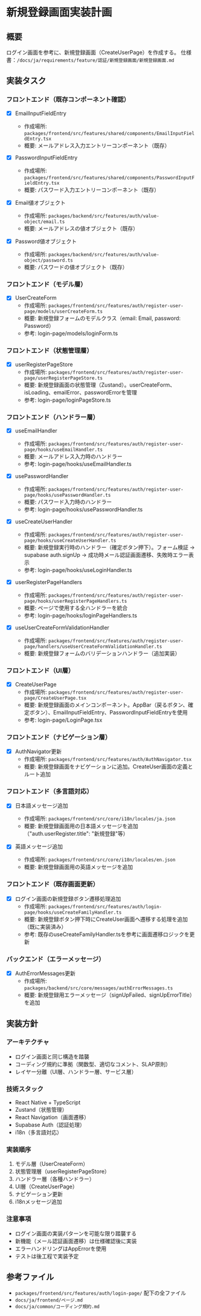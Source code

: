 # 新規登録画面実装計画

## 概要
ログイン画面を参考に、新規登録画面（CreateUserPage）を作成する。
仕様書：`/docs/ja/requirements/feature/認証/新規登録画面/新規登録画面.md`

## 実装タスク

### フロントエンド（既存コンポーネント確認）
- [x] EmailInputFieldEntry
  - 作成場所: `packages/frontend/src/features/shared/components/EmailInputFieldEntry.tsx`
  - 概要: メールアドレス入力エントリーコンポーネント（既存）

- [x] PasswordInputFieldEntry
  - 作成場所: `packages/frontend/src/features/shared/components/PasswordInputFieldEntry.tsx`
  - 概要: パスワード入力エントリーコンポーネント（既存）

- [x] Email値オブジェクト
  - 作成場所: `packages/backend/src/features/auth/value-object/email.ts`
  - 概要: メールアドレスの値オブジェクト（既存）

- [x] Password値オブジェクト
  - 作成場所: `packages/backend/src/features/auth/value-object/password.ts`
  - 概要: パスワードの値オブジェクト（既存）

### フロントエンド（モデル層）
- [x] UserCreateForm
  - 作成場所: `packages/frontend/src/features/auth/register-user-page/models/userCreateForm.ts`
  - 概要: 新規登録フォームのモデルクラス（email: Email, password: Password）
  - 参考: login-page/models/loginForm.ts

### フロントエンド（状態管理層）
- [x] userRegisterPageStore
  - 作成場所: `packages/frontend/src/features/auth/register-user-page/userRegisterPageStore.ts`
  - 概要: 新規登録画面の状態管理（Zustand）。userCreateForm、isLoading、emailError、passwordErrorを管理
  - 参考: login-page/loginPageStore.ts

### フロントエンド（ハンドラー層）
- [x] useEmailHandler
  - 作成場所: `packages/frontend/src/features/auth/register-user-page/hooks/useEmailHandler.ts`
  - 概要: メールアドレス入力時のハンドラー
  - 参考: login-page/hooks/useEmailHandler.ts

- [x] usePasswordHandler
  - 作成場所: `packages/frontend/src/features/auth/register-user-page/hooks/usePasswordHandler.ts`
  - 概要: パスワード入力時のハンドラー
  - 参考: login-page/hooks/usePasswordHandler.ts

- [x] useCreateUserHandler
  - 作成場所: `packages/frontend/src/features/auth/register-user-page/hooks/useCreateUserHandler.ts`
  - 概要: 新規登録実行時のハンドラー（確定ボタン押下）。フォーム検証 → supabase auth.signUp → 成功時メール認証画面遷移、失敗時エラー表示
  - 参考: login-page/hooks/useLoginHandler.ts

- [x] userRegisterPageHandlers
  - 作成場所: `packages/frontend/src/features/auth/register-user-page/hooks/userRegisterPageHandlers.ts`
  - 概要: ページで使用する全ハンドラーを統合
  - 参考: login-page/hooks/loginPageHandlers.ts

- [x] useUserCreateFormValidationHandler
  - 作成場所: `packages/frontend/src/features/auth/register-user-page/handlers/useUserCreateFormValidationHandler.ts`
  - 概要: 新規登録フォームのバリデーションハンドラー（追加実装）

### フロントエンド（UI層）
- [x] CreateUserPage
  - 作成場所: `packages/frontend/src/features/auth/register-user-page/CreateUserPage.tsx`
  - 概要: 新規登録画面のメインコンポーネント。AppBar（戻るボタン、確定ボタン）、EmailInputFieldEntry、PasswordInputFieldEntryを使用
  - 参考: login-page/LoginPage.tsx

### フロントエンド（ナビゲーション層）
- [x] AuthNavigator更新
  - 作成場所: `packages/frontend/src/features/auth/AuthNavigator.tsx`
  - 概要: 新規登録画面をナビゲーションに追加。CreateUser画面の定義とルート追加

### フロントエンド（多言語対応）
- [x] 日本語メッセージ追加
  - 作成場所: `packages/frontend/src/core/i18n/locales/ja.json`
  - 概要: 新規登録画面用の日本語メッセージを追加（"auth.userRegister.title": "新規登録"等）

- [x] 英語メッセージ追加
  - 作成場所: `packages/frontend/src/core/i18n/locales/en.json`
  - 概要: 新規登録画面用の英語メッセージを追加

### フロントエンド（既存画面更新）
- [x] ログイン画面の新規登録ボタン遷移処理追加
  - 作成場所: `packages/frontend/src/features/auth/login-page/hooks/useCreateFamilyHandler.ts`
  - 概要: 新規登録ボタン押下時にCreateUser画面へ遷移する処理を追加（既に実装済み）
  - 参考: 既存のuseCreateFamilyHandler.tsを参考に画面遷移ロジックを更新

### バックエンド（エラーメッセージ）
- [x] AuthErrorMessages更新
  - 作成場所: `packages/backend/src/core/messages/authErrorMessages.ts`
  - 概要: 新規登録用エラーメッセージ（signUpFailed、signUpErrorTitle）を追加

## 実装方針

### アーキテクチャ
- ログイン画面と同じ構造を踏襲
- コーディング規約に準拠（関数型、適切なコメント、SLAP原則）
- レイヤー分離（UI層、ハンドラー層、サービス層）

### 技術スタック
- React Native + TypeScript
- Zustand（状態管理）
- React Navigation（画面遷移）
- Supabase Auth（認証処理）
- i18n（多言語対応）

### 実装順序
1. モデル層（UserCreateForm）
2. 状態管理層（userRegisterPageStore）
3. ハンドラー層（各種ハンドラー）
4. UI層（CreateUserPage）
5. ナビゲーション更新
6. i18nメッセージ追加

### 注意事項
- ログイン画面の実装パターンを可能な限り踏襲する
- 新機能（メール認証画面遷移）は仕様確認後に実装
- エラーハンドリングはAppErrorを使用
- テストは後工程で実装予定

## 参考ファイル
- `packages/frontend/src/features/auth/login-page/` 配下の全ファイル
- `docs/ja/frontend/ページ.md`
- `docs/ja/common/コーディング規約.md`
